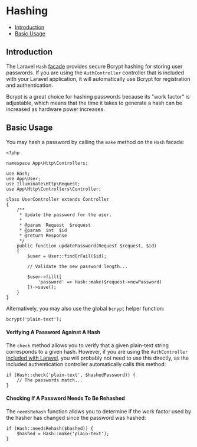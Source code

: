 # Hashing

- [Introduction](#introduction)
- [Basic Usage](#basic-usage)

<a name="introduction"></a>
## Introduction

The Laravel `Hash` [facade](/docs/{{language}}/{{version}}/facades) provides secure Bcrypt hashing for storing user passwords. If you are using the `AuthController` controller that is included with your Laravel application, it will automatically use Bcrypt for registration and authentication.

Bcrypt is a great choice for hashing passwords because its "work factor" is adjustable, which means that the time it takes to generate a hash can be increased as hardware power increases.

<a name="basic-usage"></a>
## Basic Usage

You may hash a password by calling the `make` method on the `Hash` facade:

    <?php

    namespace App\Http\Controllers;

    use Hash;
    use App\User;
    use Illuminate\Http\Request;
    use App\Http\Controllers\Controller;

    class UserController extends Controller
    {
        /**
         * Update the password for the user.
         *
         * @param  Request  $request
         * @param  int  $id
         * @return Response
         */
        public function updatePassword(Request $request, $id)
        {
            $user = User::findOrFail($id);

            // Validate the new password length...

            $user->fill([
                'password' => Hash::make($request->newPassword)
            ])->save();
        }
    }

Alternatively, you may also use the global `bcrypt` helper function:

    bcrypt('plain-text');

#### Verifying A Password Against A Hash

The `check` method allows you to verify that a given plain-text string corresponds to a given hash. However, if you are using the `AuthController` [included with Laravel](/docs/{{language}}/{{version}}/authentication), you will probably not need to use this directly, as the included authentication controller automatically calls this method:

    if (Hash::check('plain-text', $hashedPassword)) {
        // The passwords match...
    }

#### Checking If A Password Needs To Be Rehashed

The `needsRehash` function allows you to determine if the work factor used by the hasher has changed since the password was hashed:

    if (Hash::needsRehash($hashed)) {
        $hashed = Hash::make('plain-text');
    }
